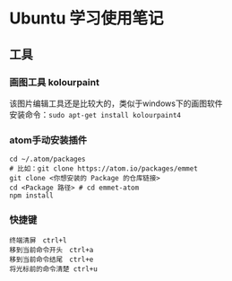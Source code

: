 # Ubuntu 学习使用笔记

## 工具

### 画图工具 kolourpaint
该图片编辑工具还是比较大的，类似于windows下的画图软件  
安装命令：`sudo apt-get install kolourpaint4`

### atom手动安装插件
```
cd ~/.atom/packages
# 比如：git clone https://atom.io/packages/emmet
git clone <你想安装的 Package 的仓库链接>
cd <Package 路径> # cd emmet-atom
npm install

```

### 快捷键
```
终端清屏　ctrl+l
移到当前命令开头　ctrl+a
移到当前命令结尾　ctrl+e
将光标前的命令清楚 ctrl+u
```
